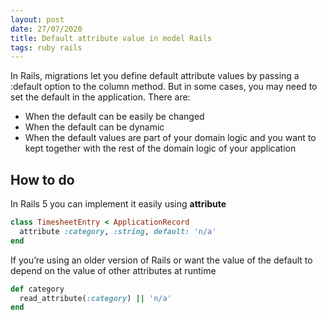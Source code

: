 ```yaml
---
layout: post
date: 27/07/2020
title: Default attribute value in model Rails
tags: ruby rails
---
```


In Rails, migrations let you define default attribute values by passing a :default option to the column method. But in some cases, you may need to set the default in the application. There are:

* When the default can be easily be changed
* When the default can be dynamic
* When the default values are part of your domain logic and you want to kept together with the rest of the domain logic of your application


## How to do

In Rails 5 you can implement it easily using **attribute**

```rb
class TimesheetEntry < ApplicationRecord
  attribute :category, :string, default: 'n/a'
end
```

If you’re using an older version of Rails or want the value of the default to depend on the value of other attributes at runtime

```rb
def category
  read_attribute(:category) || 'n/a'
end
```


